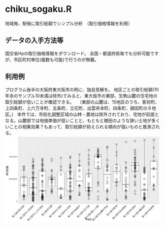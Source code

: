 # chiku_sogaku.R
地域毎、駅毎に取引総額でシンプル分析　（取引価格情報を利用）

## データの入手方法等
国交省Hpの取引価格情報をダウンロード。
全国・都道府県毎でも分析可能ですが、市区町村単位(複数も可能)で行うのが無難。

## 利用例
プログラム後半の大阪府東大阪市の例に、独自見解を。
地区ごとの取引総額(10年余のサンプル10未満は除外)でみると、東大阪市の東部、生駒山麓の住宅地の取引総額が低いことが確認できる。
　（東部の山麓は、15地区のうち、客坊町、上四条町、上六万寺町、五条町、立花町、出雲井本町、四条町、額田町の８地区。）
本件では、市街化調整区域の山林・農地は除外されており、宅地が前提となる。山麓部では地価単価が低いことと、もともと棚田のような狭い土地が多くいことの相乗効果？もあって、取引総額が抑えられる傾向が強いものと推測される。
![output_1](images/Rboxplot.jpeg)
